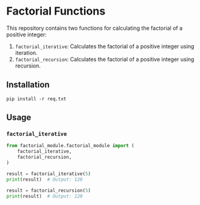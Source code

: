# Factorial Functions

This repository contains two functions for calculating the factorial of a positive integer:

1. `factorial_iterative`: Calculates the factorial of a positive integer using iteration.
2. `factorial_recursion`: Calculates the factorial of a positive integer using recursion.

## Installation

`pip install -r req.txt`

## Usage

### `factorial_iterative`

```python
from factorial_module.factorial_module import (
    factorial_iterative,
    factorial_recursion,
)

result = factorial_iterative(5)
print(result)  # Output: 120

result = factorial_recursion(5)
print(result)  # Output: 120
